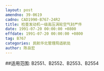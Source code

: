 ```yaml
---
layout: post
amendno: 39-0619
cadno: CAD1990-B767-24R2
title: 检查发动机一级高压涡轮空气封严件
date: 1991-07-20 00:00:00 +0800
effdate: 1991-07-20 00:00:00 +0800
tag: B767
categories: 民航华北管理局适航处
author: 陈岳宏
---
```


##适用范围:
B2551、B2552、B2553、B2554

